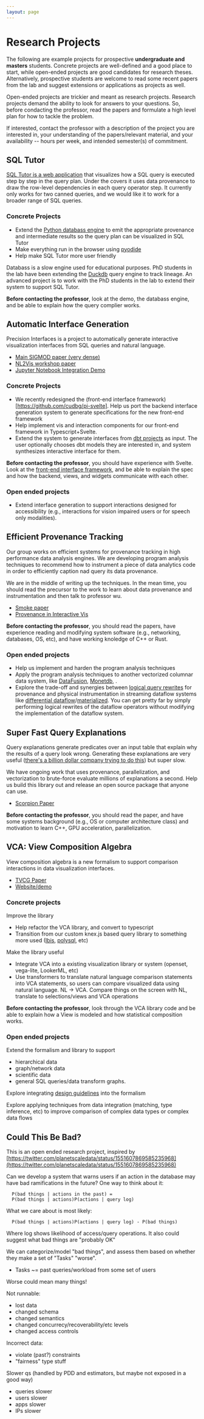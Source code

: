 ```yaml
---
layout: page
---
```




# Research Projects


The following are example projects for prospective **undergraduate and masters** students.
Concrete projects are well-defined and a good place to start, while open-ended projects are good candidates for research theses.   Alternatively, prospective students are welcome to read some recent papers from the lab and suggest extensions or applications as projects as well.  


Open-ended projects are trickier and meant as research projects. Research projects demand the ability to look for answers to your questions.  So, before condacting the professor, read the papers and formulate a high level plan for how to tackle the problem.


If interested, contact the professor with a description of the project you are interested in, your understanding of the papers/relevant material, and your availability -- hours per week, and intended semester(s) of commitment.

<!--finish robert's sql stepper/debugger demo-->

## SQL Tutor

[SQL Tutor is a web application](https://cudbg.github.io/sqltutor/) that visualizes how a SQL query is executed step by step in the query plan.   Under the covers it uses data provenance to draw the row-level dependencies in each query operator step.   It currently only works for two canned queries, and we would like it to work for a broader range of SQL queries.

### Concrete Projects

* Extend the [Python databass engine](https://github.com/cudbg/databass) to emit the appropriate provenance and intermediate results so the query plan can be visualized in SQL Tutor
* Make everything run in the browser using [pyodide](https://pyodide.org/en/stable/)
* Help make SQL Tutor more user friendly

Databass is a slow engine used for educational purposes.   PhD students in the lab have been extending the [Duckdb](https://duckdb.org/) query engine to track lineage.  An advanced project is to work with the PhD students in the lab to extend their system to support SQL Tutor.

**Before contacting the professor**, look at the demo, the databass engine, and be able to explain how the query complier works.


## Automatic Interface Generation

Precision Interfaces is a project to automatically generate interactive visualization
interfaces from SQL queries and natural language.

* [Main SIGMOD paper (very dense)](https://www.dropbox.com/s/bfs2qclp9slwfvi/pi-sigmod22-camera.pdf?dl=0)
* [NL2Vis workshop paper](https://www.dropbox.com/s/l0hjm0mbv6h1ff0/pinl-nlvisworkshop22-submitted.pdf?dl=0)  
* [Jupyter Notebook Integration Demo](https://www.dropbox.com/s/s1p1byz7tlquj5v/pi2-sigmod22demo-camera.pdf?dl=0)

### Concrete Projects

* We recently redesigned the (front-end interface framework)[https://github.com/cudbg/pi-svelte].    Help us port the backend interface generation system to generate specifications for the new front-end framework
* Help implement vis and interaction components for our front-end framework in Typescript+Svelte.
* Extend the system to generate interfaces from [dbt projects](https://getdbt.com) as input.  The user optionally chooses dbt models they are interested in, and system synthesizes interactive interface for them.

**Before contacting the professor**, you should have experience with Svelte.  Look at the [front-end interface framework](https://github.com/cudbg/pi-svelte), and be able to explain the spec and how the backend, views, and widgets communicate with each other.



### Open ended projects

* Extend interface generation to support interactions designed for accessibility (e.g., interactions for vision impaired users or for speech only modalities).




## Efficient Provenance Tracking 

Our group works on efficient systems for provenance tracking in high performance data analysis engines.  We are developing program analysis techniques to recommend how to instrument a piece of data analytics code in order to efficiently caption nad query its data provenance.  

We are in the middle of writing up the techniques.  In the mean time, you should read the precursor to the work to learn about data provenance and instrumentation and then talk to professor wu.   

* [Smoke paper](https://arxiv.org/abs/1801.07237)
* [Provenance in Interactive Vis](https://arxiv.org/abs/1801.07237)


**Before contacting the professor**, you should read the papers, have experience reading and modifying system software (e.g., networking, databases, OS, etc), and have working knoledge of C++ or Rust.

### Open ended projects

* Help us implement and harden the program analysis techniques
* Apply the program analysis techniques to another vectorized columnar data system, like [DataFusion](https://docs.rs/datafusion/latest/datafusion/), [Monetdb](https://en.wikipedia.org/wiki/MonetDB), .
* Explore the trade-off and synergies between [logical query rewrites](https://ieeexplore.ieee.org/abstract/document/4812401/) for provenance and physical instrumentation in streaming dataflow systems like [differential dataflow](https://timelydataflow.github.io/differential-dataflow/)/[materialized](https://materialized.io).   You can get pretty far by simply performing logical rewrites of the dataflow operators without modifying the implementation of the dataflow system.

## Super Fast Query Explanations

Query explanations generate predicates over an input table that explain why the results of a query look wrong.   Generating these explanations are very useful ([there's a billion dollar company trying to do this](https://sisudata.com/blog/bringing-decision-intelligence-to-google-cloud)) but super slow.  

We have ongoing work that uses provenance, parallelization, and vectorization to brute-force evaluate millions of explanations a second.  Help us build this library out and release an open source package that anyone can use. 

* [Scorpion Paper](http://sirrice.github.io/files/papers/scorpion-vldb13.pdf)

**Before contacting the professor**, you should read the paper, and have some systems background (e.g., OS or computer architecture class) and motivation to learn C++, GPU acceleration, parallelization.



## VCA: View Composition Algebra

View composition algebra is a new formalism to support comparison interactions in data visualization interfaces.

* [TVCG Paper](https://arxiv.org/pdf/2202.07836.pdf)
* [Website/demo](https://viewcompositionalgebra.github.io)

### Concrete projects

Improve the library 

* Help refactor the VCA library, and convert to typescript
* Transition from our custom knex.js based query library to something more used ([Ibis](https://ibis-project.org/docs/3.2.0/), [polysql](https://github.com/jeremiah-shaulov/polysql), etc)

Make the library useful

* Integrate VCA into a existing visualization library or system (openset, vega-lite, LookerML, etc) 
* Use transformers to translate natural language comparison statements into VCA statements, so users can compare visualized data using natural language.  NL -> VCA.  Compare things on the screen with NL, translate to selections/views and VCA operations

**Before contacting the professor**, look through the VCA library code and be able to explain how a View is modeled and how  statistical composition works.

### Open ended projects

Extend the formalism and library to support

* hierarchical data 
* graph/network data
* scientific data
* general SQL queries/data transform graphs.  

Explore integrating [design guidelines](https://graphics.cs.wisc.edu/GleicherAssets/Talks/2017_10_VisComp-given.pdf)  into the formalism

Explore applying techniques from data integration (matching, type inference, etc) to improve comparison of complex data types or complex data flows


## Could This Be Bad?

This is an open ended research project, inspired by [https://twitter.com/planetscaledata/status/1551607869585235968](https://twitter.com/planetscaledata/status/1551607869585235968)


Can we develop a system that warns users if an action in the database may have bad ramifications in the future?   One way to think about it:

      P(bad things | actions in the past) =
      P(bad things | actions)P(actions | query log)

What we care about is most likely:

      P(bad things | actions)P(actions | query log) - P(bad things)

Where log shows likelihood of access/query operations.  It also could suggest what bad things are "probably OK"

We can categorize/model "bad things", and assess them based on whether
they make a set of "Tasks" "worse".

* Tasks ~= past queries/workload from some set of users

Worse could mean many things!

Not runnable:

* lost data
* changed schema
* changed semantics
* changed concurrecy/recoverability/etc levels
* changed access controls

Incorrect data:

* violate (past?) constraints
* "fairness" type stuff

Slower qs (handled by PDD and estimators, but maybe not exposed in a good way)

* queries slower
* users slower
* apps slower
* IPs slower


